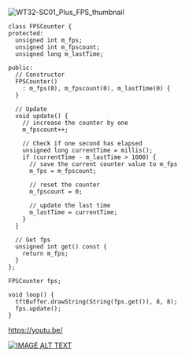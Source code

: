 ![WT32-SC01_Plus_FPS_thumbnail](https://github.com/thisoldcpu/WT32-SC01_Plus_FPS/assets/47921016/e9a3219f-8cad-404b-a53b-107eb6359979)

```
class FPSCounter {
protected:
  unsigned int m_fps;
  unsigned int m_fpscount;
  unsigned long m_lastTime;

public:
  // Constructor
  FPSCounter()
    : m_fps(0), m_fpscount(0), m_lastTime(0) {
  }

  // Update
  void update() {
    // increase the counter by one
    m_fpscount++;

    // Check if one second has elapsed
    unsigned long currentTime = millis();
    if (currentTime - m_lastTime > 1000) {
      // save the current counter value to m_fps
      m_fps = m_fpscount;

      // reset the counter
      m_fpscount = 0;

      // update the last time
      m_lastTime = currentTime;
    }
  }

  // Get fps
  unsigned int get() const {
    return m_fps;
  }
};
```

```
FPSCounter fps;
```

```
void loop() {
  tftBuffer.drawString(String(fps.get()), 8, 8);
  fps.update();
}
```
https://youtu.be/


[![IMAGE ALT TEXT](http://img.youtube.com/vi/5LCwOt_R0Yw/0.jpg)](http://www.youtube.com/watch?v=5LCwOt_R0Yw "FPS counter for ESP32 based microcontrollers")
